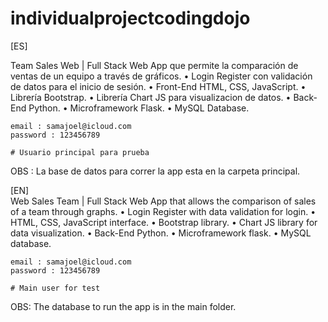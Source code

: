 # individualprojectcodingdojo


[ES]

Team Sales Web | 
Full Stack Web App que permite la comparación de ventas de un equipo a través de gráficos.
    • Login Register con validación de datos para el inicio de sesión.
    • Front-End HTML, CSS, JavaScript.
    • Librería Bootstrap.
    • Librería Chart JS para visualizacion de datos.
    • Back-End Python.
    • Microframework Flask.
    • MySQL Database.
    
    email : samajoel@icloud.com
    password : 123456789
    
    # Usuario principal para prueba
    
OBS : La base de datos para correr la app esta en la carpeta principal.
    
[EN]   
Web Sales Team |
Full Stack Web App that allows the comparison of sales of a team through graphs.
    • Login Register with data validation for login.
    • HTML, CSS, JavaScript interface.
    • Bootstrap library.
    • Chart JS library for data visualization.
    • Back-End  Python.
    • Microframework flask.
    • MySQL database.
    
    email : samajoel@icloud.com
    password : 123456789
    
    # Main user for test
        
OBS: The database to run the app is in the main folder.
